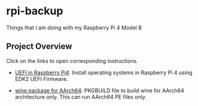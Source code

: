 # rpi-backup

Things that I am doing with my Raspberry Pi 4 Model B

## Project Overview

Click on the links to open corresponding instructions.

* [UEFI in Raspberry Pi4](edk2-firmware/EDK2_RPi4_Usage.md): Install operating
systems in Raspberry Pi 4 using EDK2 UEFI Firmware.

* [wine package for AArch64](wine-package/PKGBUILD): PKGBUILD file to build
wine for AArch64 architecture only. This can run AArch64 PE files only.
